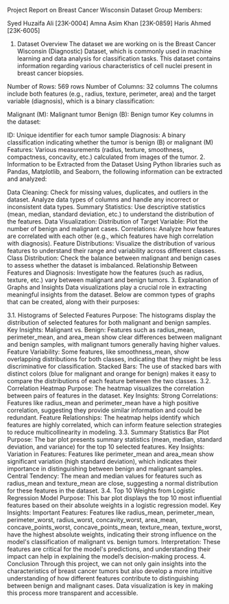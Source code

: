 Project Report on Breast Cancer Wisconsin Dataset
Group Members:

Syed Huzaifa Ali [23K-0004]
Amna Asim Khan [23K-0859]
Haris Ahmed [23K-6005]

1. Dataset Overview
   The dataset we are working on is the Breast Cancer Wisconsin (Diagnostic) Dataset, which is commonly used in machine learning and data analysis for classification tasks. This dataset contains information regarding various characteristics of cell nuclei present in breast cancer biopsies.

Number of Rows: 569 rows
Number of Columns: 32 columns
The columns include both features (e.g., radius, texture, perimeter, area) and the target variable (diagnosis), which is a binary classification:

Malignant (M): Malignant tumor
Benign (B): Benign tumor
Key columns in the dataset:

ID: Unique identifier for each tumor sample
Diagnosis: A binary classification indicating whether the tumor is benign (B) or malignant (M)
Features: Various measurements (radius, texture, smoothness, compactness, concavity, etc.) calculated from images of the tumor. 2. Information to be Extracted from the Dataset
Using Python libraries such as Pandas, Matplotlib, and Seaborn, the following information can be extracted and analyzed:

Data Cleaning:
Check for missing values, duplicates, and outliers in the dataset.
Analyze data types of columns and handle any incorrect or inconsistent data types.
Summary Statistics:
Use descriptive statistics (mean, median, standard deviation, etc.) to understand the distribution of the features.
Data Visualization:
Distribution of Target Variable: Plot the number of benign and malignant cases.
Correlations: Analyze how features are correlated with each other (e.g., which features have high correlation with diagnosis).
Feature Distributions: Visualize the distribution of various features to understand their range and variability across different classes.
Class Distribution: Check the balance between malignant and benign cases to assess whether the dataset is imbalanced.
Relationship Between Features and Diagnosis: Investigate how the features (such as radius, texture, etc.) vary between malignant and benign tumors. 3. Explanation of Graphs and Insights
Data visualizations play a crucial role in extracting meaningful insights from the dataset. Below are common types of graphs that can be created, along with their purposes:

3.1. Histograms of Selected Features
Purpose: The histograms display the distribution of selected features for both malignant and benign samples.
Key Insights:
Malignant vs. Benign: Features such as radius_mean, perimeter_mean, and area_mean show clear differences between malignant and benign samples, with malignant tumors generally having higher values.
Feature Variability: Some features, like smoothness_mean, show overlapping distributions for both classes, indicating that they might be less discriminative for classification.
Stacked Bars: The use of stacked bars with distinct colors (blue for malignant and orange for benign) makes it easy to compare the distributions of each feature between the two classes.
3.2. Correlation Heatmap
Purpose: The heatmap visualizes the correlation between pairs of features in the dataset.
Key Insights:
Strong Correlations: Features like radius_mean and perimeter_mean have a high positive correlation, suggesting they provide similar information and could be redundant.
Feature Relationships: The heatmap helps identify which features are highly correlated, which can inform feature selection strategies to reduce multicollinearity in modeling.
3.3. Summary Statistics Bar Plot
Purpose: The bar plot presents summary statistics (mean, median, standard deviation, and variance) for the top 10 selected features.
Key Insights:
Variation in Features: Features like perimeter_mean and area_mean show significant variation (high standard deviation), which indicates their importance in distinguishing between benign and malignant samples.
Central Tendency: The mean and median values for features such as radius_mean and texture_mean are close, suggesting a normal distribution for these features in the dataset.
3.4. Top 10 Weights from Logistic Regression Model
Purpose: This bar plot displays the top 10 most influential features based on their absolute weights in a logistic regression model.
Key Insights:
Important Features: Features like radius_mean, perimeter_mean, perimeter_worst, radius_worst, concavity_worst, area_mean, concave_points_worst, concave_points_mean, texture_mean, texture_worst, have the highest absolute weights, indicating their strong influence on the model's classification of malignant vs. benign tumors.
Interpretation: These features are critical for the model's predictions, and understanding their impact can help in explaining the model’s decision-making process. 4. Conclusion
Through this project, we can not only gain insights into the characteristics of breast cancer tumors but also develop a more intuitive understanding of how different features contribute to distinguishing between benign and malignant cases. Data visualization is key in making this process more transparent and accessible.
